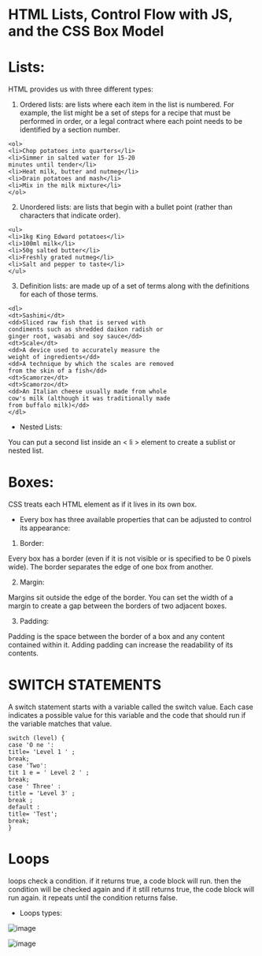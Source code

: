 # HTML Lists, Control Flow with JS, and the CSS Box Model

# Lists:
HTML provides us with three different types:

1. Ordered lists: 
are lists where each item in the list is numbered. For example, the list might be a set of steps for a recipe that must be performed in order,
or a legal contract where each point needs to be identified by a section number.
```
<ol>
<li>Chop potatoes into quarters</li>
<li>Simmer in salted water for 15-20
minutes until tender</li>
<li>Heat milk, butter and nutmeg</li>
<li>Drain potatoes and mash</li>
<li>Mix in the milk mixture</li>
</ol>
```



2. Unordered lists:
are lists that begin with a bullet point (rather than characters that indicate order).
```
<ul>
<li>1kg King Edward potatoes</li>
<li>100ml milk</li>
<li>50g salted butter</li>
<li>Freshly grated nutmeg</li>
<li>Salt and pepper to taste</li>
</ul>
```

3. Definition lists:
are made up of a set of terms along with the definitions for each of those terms.
```
<dl>
<dt>Sashimi</dt>
<dd>Sliced raw fish that is served with
condiments such as shredded daikon radish or
ginger root, wasabi and soy sauce</dd>
<dt>Scale</dt>
<dd>A device used to accurately measure the
weight of ingredients</dd>
<dd>A technique by which the scales are removed
from the skin of a fish</dd>
<dt>Scamorze</dt>
<dt>Scamorzo</dt>
<dd>An Italian cheese usually made from whole
cow's milk (although it was traditionally made
from buffalo milk)</dd>
</dl>
```
- Nested Lists:

You can put a second list inside an < li > element to create a sublist or nested list.

# Boxes: 
CSS treats each HTML element as if it lives in its own box.

- Every box has three available properties that can be adjusted to control its appearance:
1. Border:

Every box has a border (even if it is not visible or is specified to be 0 pixels wide).
The border separates the edge of one box from another.

2. Margin:

Margins sit outside the edge of the border. You can set the width of a margin to create a gap between the borders of two adjacent boxes.

3. Padding:

Padding is the space between the border of a box and any content contained within it. Adding padding can increase the readability of its contents.


# SWITCH STATEMENTS

A switch statement starts with a variable called the switch value. Each case indicates a possible value for this variable and the code that should run if the
variable matches that value.

```
switch (level) {
case 'O ne ':
title= 'Level 1 ' ;
break;
case 'Two':
tit 1 e = ' Level 2 ' ;
break;
case ' Three' :
title = 'Level 3' ;
break ;
default :
title= 'Test';
break;
}
```

# Loops

loops check a condition. if it returns true, a code block will run. then the condition will be checked again and if it still returns true, the code block will run again.
it repeats until the condition returns false. 

- Loops types:

![image](https://user-images.githubusercontent.com/84705312/121790585-8985d500-cbe9-11eb-8929-c801007c723d.png)

![image](https://user-images.githubusercontent.com/84705312/121790599-9d313b80-cbe9-11eb-924f-ce009425a905.png)


  
